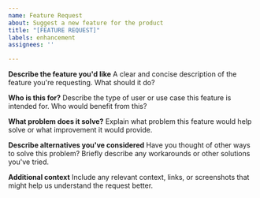 ```yaml
---
name: Feature Request
about: Suggest a new feature for the product
title: "[FEATURE REQUEST]"
labels: enhancement
assignees: ''

---
```


**Describe the feature you'd like**
A clear and concise description of the feature you're requesting. What should it do?

**Who is this for?**
Describe the type of user or use case this feature is intended for. Who would benefit from this?

**What problem does it solve?**
Explain what problem this feature would help solve or what improvement it would provide.

**Describe alternatives you've considered**
Have you thought of other ways to solve this problem? Briefly describe any workarounds or other solutions you've tried.

**Additional context**
Include any relevant context, links, or screenshots that might help us understand the request better.
